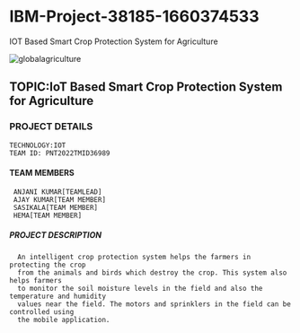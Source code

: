# IBM-Project-38185-1660374533
IOT Based Smart Crop Protection System for Agriculture
 
 ![globalagriculture](https://user-images.githubusercontent.com/113893463/201520609-f3d2e4ae-2bed-4918-aae2-f6edccf59928.jpg)


## TOPIC:IoT Based Smart Crop Protection System for Agriculture


### PROJECT DETAILS
    TECHNOLOGY:IOT
    TEAM ID: PNT2022TMID36989
    
    
#### TEAM MEMBERS
     ANJANI KUMAR[TEAMLEAD]
     AJAY KUMAR[TEAM MEMBER]
     SASIKALA[TEAM MEMBER]
     HEMA[TEAM MEMBER]


##### PROJECT DESCRIPTION
      An intelligent crop protection system helps the farmers in protecting the crop
      from the animals and birds which destroy the crop. This system also helps farmers 
      to monitor the soil moisture levels in the field and also the temperature and humidity 
      values near the field. The motors and sprinklers in the field can be controlled using 
      the mobile application.
